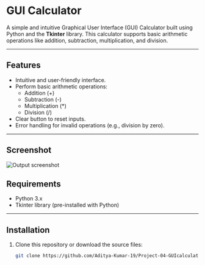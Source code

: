 # GUI Calculator

A simple and intuitive Graphical User Interface (GUI) Calculator built using Python and the **Tkinter** library. This calculator supports basic arithmetic operations like addition, subtraction, multiplication, and division.

---

## Features

- Intuitive and user-friendly interface.
- Perform basic arithmetic operations:
  - Addition (+)
  - Subtraction (-)
  - Multiplication (*)
  - Division (/)
- Clear button to reset inputs.
- Error handling for invalid operations (e.g., division by zero).

---
## Screenshot
![Output screenshot](https://github.com/user-attachments/assets/2e81e06a-ed36-4bc2-8b5f-9fd59e5eee48)


## Requirements

- Python 3.x
- Tkinter library (pre-installed with Python)

---

## Installation

1. Clone this repository or download the source files:
   ```bash
   git clone https://github.com/Aditya-Kumar-19/Project-04-GUIcalculator.git
